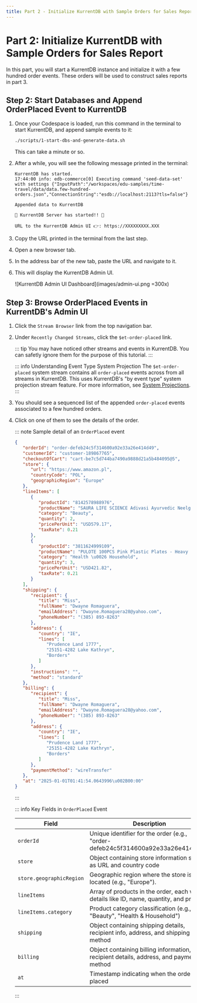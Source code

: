 ```yaml
---
title: Part 2 - Initialize KurrentDB with Sample Orders for Sales Report
---
```


# Part 2: Initialize KurrentDB with Sample Orders for Sales Report

In this part, you will start a KurrentDB instance and initialize it with a few hundred order events. These orders will be used to construct sales reports in part 3.

## Step 2: Start Databases and Append OrderPlaced Event to KurrentDB

1. Once your Codespace is loaded, run this command in the terminal to start KurrentDB, and append sample events to it:

   ```sh
   ./scripts/1-start-dbs-and-generate-data.sh
   ```

   This can take a minute or so.

2. After a while, you will see the following message printed in the terminal:

   ```
   KurrentDB has started.
   17:44:00 info: edb-commerce[0] Executing command 'seed-data-set' with settings {"InputPath":"/workspaces/edu-samples/time-travel/data/data.few-hundred-orders.json","ConnectionString":"esdb://localhost:2113?tls=false"}

   Appended data to KurrentDB

   🚀 KurrentDB Server has started!! 🚀

   URL to the KurrentDB Admin UI 👉: https://XXXXXXXXX.XXX
   ```

3. Copy the URL printed in the terminal from the last step.

4. Open a new browser tab. 

5. In the address bar of the new tab, paste the URL and navigate to it.

6. This will display the KurrentDB Admin UI.
   
   ![KurrentDB Admin UI Dashboard](images/admin-ui.png =300x)

## Step 3: Browse OrderPlaced Events in KurrentDB's Admin UI

1. Click the `Stream Browser` link from the top navigation bar.

2. Under `Recently Changed Streams`, click the `$et-order-placed` link.

   ::: tip
   You may have noticed other streams and events in KurrentDB. You can safetly ignore them for the purpose of this tutorial. 
   :::

   ::: info Understanding Event Type System Projection
   The `$et-order-placed` system stream contains all `order-placed` events across from all streams in KurrentDB. This uses KurrentDB's "by event type" system projection stream feature. For more information, see [System Projections](https://docs.kurrent.io/server/v25.0/features/projections/system.html#by-event-type).
   :::

3. You should see a sequenced list of the appended `order-placed` events associated to a few hundred orders.

4. Click on one of them to see the details of the order.

   ::: note Sample detail of an `OrderPlaced` event

   ```json
   {
      "orderId": "order-defeb24c5f314600a92e33a26e414d49",
      "customerId": "customer-189867765",
      "checkoutOfCart": "cart-be7c5d744ba7490a9888d21a5b484095@5",
      "store": {
         "url": "https://www.amazon.pl",
         "countryCode": "POL",
         "geographicRegion": "Europe"
      },
      "lineItems": [
         {
            "productId": "8142578988976",
            "productName": "SAURA LIFE SCIENCE Adivasi Ayurvedic Neelgiri Hair growth Hair Oil-250ML (2)",
            "category": "Beauty",
            "quantity": 2,
            "pricePerUnit": "USD579.17",
            "taxRate": 0.21
         },
         {
            "productId": "3811624999109",
            "productName": "PULOTE 100PCS Pink Plastic Plates - Heavy Duty Pink Disposable Plates - Pink and Gold Plastic Plates Include 50PCS Pink Dinner Plates, 50PCS Pink Dessert Plates for Party\u0026Wedding",
            "category": "Health \u0026 Household",
            "quantity": 3,
            "pricePerUnit": "USD421.82",
            "taxRate": 0.21
         }
      ],
      "shipping": {
         "recipient": {
            "title": "Miss",
            "fullName": "Dwayne Romaguera",
            "emailAddress": "Dwayne.Romaguera28@yahoo.com",
            "phoneNumber": "(385) 893-8263"
         },
         "address": {
            "country": "IE",
            "lines": [
               "Prudence Land 1777",
               "25151-4282 Lake Kathryn",
               "Borders"
            ]
         },
         "instructions": "",
         "method": "standard"
      },
      "billing": {
         "recipient": {
            "title": "Miss",
            "fullName": "Dwayne Romaguera",
            "emailAddress": "Dwayne.Romaguera28@yahoo.com",
            "phoneNumber": "(385) 893-8263"
         },
         "address": {
            "country": "IE",
            "lines": [
               "Prudence Land 1777",
               "25151-4282 Lake Kathryn",
               "Borders"
            ]
         },
         "paymentMethod": "wireTransfer"
      },
      "at": "2025-01-01T01:41:54.0643996\u002B00:00"
   }				
   ```
   :::

   ::: info Key Fields in `OrderPlaced` Event

   | Field                   | Description                                                                                   |
   |-------------------------|-----------------------------------------------------------------------------------------------|
   | `orderId`               | Unique identifier for the order (e.g., "order-defeb24c5f314600a92e33a26e414d49")              |
   | `store`                 | Object containing store information such as URL and country code                              |
   | `store.geographicRegion`| Geographic region where the store is located (e.g., "Europe").                                |
   | `lineItems`             | Array of products in the order, each with details like ID, name, quantity, and price          |
   | `lineItems.category`    | Product category classification (e.g., "Beauty", "Health & Household")                        |
   | `shipping`              | Object containing shipping details, recipient info, address, and shipping method              |
   | `billing`               | Object containing billing information, recipient details, address, and payment method         |
   | `at`                    | Timestamp indicating when the order was placed                                                |

   :::